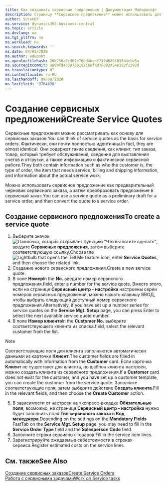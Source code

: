 ```yaml
---
title: Как создавать сервисные предложения | Документация Майкрософт
description: Страницу **Сервисное предложение** можно использовать для создания документов, в которые вводится информация о сервисе, например ремонте и обслуживании, для сервисных товаров по запросу клиента. Можно использовать сервисное предложение как предварительный черновик сервисного заказа, а затем преобразовать предложение в сервисный заказ.
author: SorenGP
ms.service: dynamics365-business-central
ms.topic: article
ms.devlang: na
ms.tgt_pltfrm: na
ms.workload: na
ms.search.keywords: ''
ms.date: 04/01/2020
ms.author: edupont
ms.openlocfilehash: 26b250a6c902e70bd4badf712d620f835d4ebb5a
ms.sourcegitcommit: a80afd4e5075018716efad76d82a54e158f1392d
ms.translationtype: HT
ms.contentlocale: ru-RU
ms.lasthandoff: 09/09/2020
ms.locfileid: "3784438"
---
```

# <a name="create-service-quotes"></a><span data-ttu-id="14e51-104">Создание сервисных предложений</span><span class="sxs-lookup"><span data-stu-id="14e51-104">Create Service Quotes</span></span>
<span data-ttu-id="14e51-105">Сервисные предложения можно рассматривать как основу для сервисных заказов.</span><span class="sxs-lookup"><span data-stu-id="14e51-105">You can think of service quotes as the basis for service orders.</span></span> <span data-ttu-id="14e51-106">Фактически, они почти полностью идентичны.</span><span class="sxs-lookup"><span data-stu-id="14e51-106">In fact, they are almost identical.</span></span> <span data-ttu-id="14e51-107">Они содержат такие сведения, как клиент, тип заказа, товар, который требует обслуживания, сведения для выставления счетов и отгрузки, а также информацию о фактической сервисной работе.</span><span class="sxs-lookup"><span data-stu-id="14e51-107">They both contain information such as who the customer is, the type of order, the item that needs service, billing and shipping information, and information about the actual service work.</span></span>
 
<span data-ttu-id="14e51-108">Можно использовать сервисное предложение как предварительный черновик сервисного заказа, а затем преобразовать предложение в сервисный заказ.</span><span class="sxs-lookup"><span data-stu-id="14e51-108">You can use a service quote as a preliminary draft for a service order, and then convert the quote to a service order.</span></span>  
  
## <a name="to-create-a-service-quote"></a><span data-ttu-id="14e51-109">Создание сервисного предложения</span><span class="sxs-lookup"><span data-stu-id="14e51-109">To create a service quote</span></span>  
1. <span data-ttu-id="14e51-110">Выберите значок ![Лампочка, которая открывает функцию "Что вы хотите сделать"](media/ui-search/search_small.png "Что вы хотите сделать"), введите **Сервисные предложения**, затем выберите соответствующую ссылку.</span><span class="sxs-lookup"><span data-stu-id="14e51-110">Choose the ![Lightbulb that opens the Tell Me feature](media/ui-search/search_small.png "Tell me what you want to do") icon, enter **Service Quotes**, and then choose the related link.</span></span>  
2. <span data-ttu-id="14e51-111">Создание нового сервисного предложения.</span><span class="sxs-lookup"><span data-stu-id="14e51-111">Create a new service quote.</span></span>  
3. <span data-ttu-id="14e51-112">В поле **Номер**</span><span class="sxs-lookup"><span data-stu-id="14e51-112">In the **No.**</span></span> <span data-ttu-id="14e51-113">введите номер сервисного предложения.</span><span class="sxs-lookup"><span data-stu-id="14e51-113">field, enter a number for the service quote.</span></span> <span data-ttu-id="14e51-114">Вместо этого, если на странице **Сервисный центр - настройка** настроены серии номеров сервисных предложений, можно нажать клавишу ВВОД, чтобы выбрать следующий доступный номер сервисного предложения.</span><span class="sxs-lookup"><span data-stu-id="14e51-114">Alternatively, if you have set up a number series for service quotes on the **Service Mgt. Setup** page, you can press Enter to select the next available service quote number.</span></span>  
4. <span data-ttu-id="14e51-115">В поле **Номер клиента**</span><span class="sxs-lookup"><span data-stu-id="14e51-115">In the **Customer No.**</span></span>  <span data-ttu-id="14e51-116">выберите соответствующего клиента из списка.</span><span class="sxs-lookup"><span data-stu-id="14e51-116">field, select the relevant customer from the list.</span></span>  

  > [!Note]  
  >  <span data-ttu-id="14e51-117">Соответствующие поля для клиента заполняются автоматически данными из карточки **Клиент**.</span><span class="sxs-lookup"><span data-stu-id="14e51-117">The customer fields are filled in automatically with information from the **Customer** card.</span></span> <span data-ttu-id="14e51-118">Если карточка **Клиент** не существует для клиента, но шаблон клиента настроен, можно создать клиента из сервисного предложения.</span><span class="sxs-lookup"><span data-stu-id="14e51-118">If a **Customer** card does not exist for the customer, and you have set up a customer template, you can create the customer from the service quote.</span></span> <span data-ttu-id="14e51-119">Заполните соответствующие поля, затем выберите действие **Создать клиента**.</span><span class="sxs-lookup"><span data-stu-id="14e51-119">Fill in the relevant fields, and then choose the **Create Customer** action.</span></span>  
  
5. <span data-ttu-id="14e51-120">В зависимости от настроек на экспресс-вкладке **Обязательные поля**, возможно, на странице **Сервисный центр - настройка** нужно будет заполнить поля **Тип сервисного заказа** и **Код менеджера**.</span><span class="sxs-lookup"><span data-stu-id="14e51-120">Depending on the settings on the **Mandatory Fields** FastTab on the **Service Mgt. Setup** page, you may need to fill in the **Service Order Type** field and the **Salesperson Code** field.</span></span>  
6. <span data-ttu-id="14e51-121">Заполните строки сервисных товаров.</span><span class="sxs-lookup"><span data-stu-id="14e51-121">Fill in the service item lines.</span></span>  
7. <span data-ttu-id="14e51-122">Зарегистрируйте ожидаемые себестоимости в строках сервиса.</span><span class="sxs-lookup"><span data-stu-id="14e51-122">Register estimated costs on the service lines.</span></span>  
  
## <a name="see-also"></a><span data-ttu-id="14e51-123">См. также</span><span class="sxs-lookup"><span data-stu-id="14e51-123">See Also</span></span>  
[<span data-ttu-id="14e51-124">Создание сервисных заказов</span><span class="sxs-lookup"><span data-stu-id="14e51-124">Create Service Orders</span></span>](service-how-to-create-service-orders.md)  
[<span data-ttu-id="14e51-125">Работа с сервисными задачами</span><span class="sxs-lookup"><span data-stu-id="14e51-125">Work on Service tasks</span></span>](service-how-to-work-on-service-tasks.md)  

 